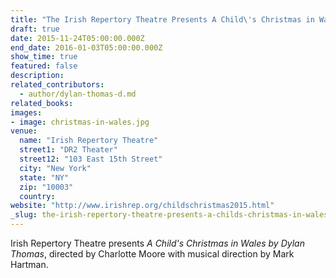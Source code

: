 ```yaml
---
title: "The Irish Repertory Theatre Presents A Child\'s Christmas in Wales "
draft: true
date: 2015-11-24T05:00:00.000Z
end_date: 2016-01-03T05:00:00.000Z
show_time: true
featured: false
description:
related_contributors:
  - author/dylan-thomas-d.md
related_books:
images:
- image: christmas-in-wales.jpg
venue:
  name: "Irish Repertory Theatre"
  street1: "DR2 Theater"
  street12: "103 East 15th Street"
  city: "New York"
  state: "NY"
  zip: "10003"
  country:
website: "http://www.irishrep.org/childschristmas2015.html"
_slug: the-irish-repertory-theatre-presents-a-childs-christmas-in-wales
---
```


Irish Repertory Theatre presents _A Child's Christmas in Wales by Dylan Thomas_, directed by Charlotte Moore with musical direction by Mark Hartman.
